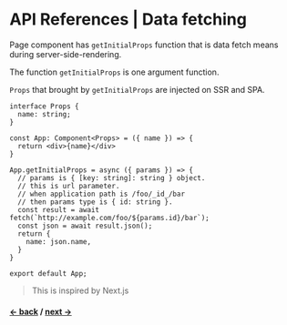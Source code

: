 # API References | Data fetching

Page component has `getInitialProps` function that is data fetch means during server-side-rendering.

The function `getInitialProps` is one argument function.

`Props` that brought by `getInitialProps` are injected on SSR and SPA.

```tsx
interface Props {
  name: string;
}

const App: Component<Props> = ({ name }) => {
  return <div>{name}</div>
}

App.getInitialProps = async ({ params }) => {
  // params is { [key: string]: string } object.
  // this is url parameter.
  // when application path is /foo/_id_/bar
  // then params type is { id: string }.
  const result = await fetch(`http://example.com/foo/${params.id}/bar`);
  const json = await result.json();
  return {
    name: json.name,
  }
}

export default App;
```

> This is inspired by Next.js

#### [<- back](./api-references-cli) / [next ->](./api-references-error)
